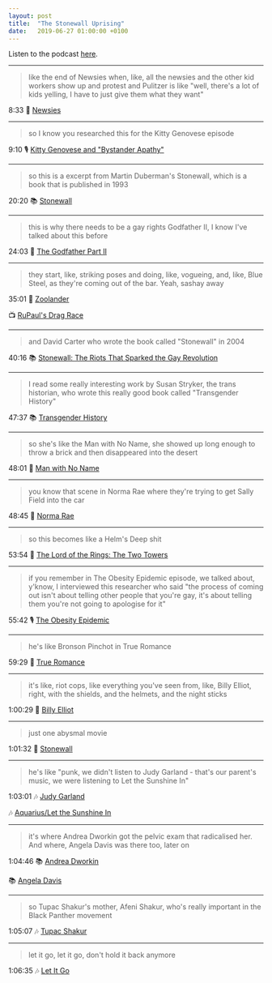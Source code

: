 ```yaml
---
layout: post
title:  "The Stonewall Uprising"
date:   2019-06-27 01:00:00 +0100
---
```

Listen to the podcast [here](https://podcasts.apple.com/podcast/the-stonewall-uprising/id1380008439?i=1000465289874).

----

> like the end of Newsies when, like, all the newsies and the other kid workers show up and protest and Pulitzer is like "well, there's a lot of kids yelling, I have to just give them what they want"

8:33 🎥 [Newsies](https://en.wikipedia.org/wiki/Newsies)

----

> so I know you researched this for the Kitty Genovese episode

9:10 🎙️ [Kitty Genovese and "Bystander Apathy"](/2019/06/20/kitty-genovese-and-bystander-apathy.html)

----

> so this is a excerpt from Martin Duberman's Stonewall, which is a book that is published in 1993

20:20 📚 [Stonewall](https://books.google.com/books/about/Stonewall.html?id=oCEgAQAAIAAJ)

----

> this is why there needs to be a gay rights Godfather II, I know I've talked about this before

24:03 🎥 [The Godfather Part II](https://en.wikipedia.org/wiki/The_Godfather_Part_II)

----

> they start, like, striking poses and doing, like, vogueing, and, like, Blue Steel, as they're coming out of the bar. Yeah, sashay away

35:01 🎥 [Zoolander](https://en.wikipedia.org/wiki/Zoolander)

📺 [RuPaul's Drag Race](https://en.wikipedia.org/wiki/RuPaul%27s_Drag_Race)

----

> and David Carter who wrote the book called "Stonewall" in 2004

40:16 📚 [Stonewall: The Riots That Sparked the Gay Revolution](https://books.google.com/books/about/Stonewall.html?id=NyXjsB94E0QC)

----

> I read some really interesting work by Susan Stryker, the trans historian, who wrote this really good book called "Transgender History"

47:37 📚 [Transgender History](https://en.wikipedia.org/wiki/Transgender_History_(book))

----

> so she's like the Man with No Name, she showed up long enough to throw a brick and then disappeared into the desert

48:01 🎥 [Man with No Name](https://en.wikipedia.org/wiki/Man_with_No_Name)

----

> you know that scene in Norma Rae where they're trying to get Sally Field into the car

48:45 🎥 [Norma Rae](https://en.wikipedia.org/wiki/Norma_Rae)

----

> so this becomes like a Helm's Deep shit

53:54 🎥 [The Lord of the Rings: The Two Towers](https://en.wikipedia.org/wiki/The_Lord_of_the_Rings:_The_Two_Towers)

----

> if you remember in The Obesity Epidemic episode, we talked about, y'know, I interviewed this researcher who said "the process of coming out isn't about telling other people that you're gay, it's about telling them you're not going to apologise for it"

55:42 🎙️ [The Obesity Epidemic](/2018/09/19/the-obesity-epidemic.html)

----

> he's like Bronson Pinchot in True Romance

59:29 🎥 [True Romance](https://en.wikipedia.org/wiki/True_Romance)

----

> it's like, riot cops, like everything you've seen from, like, Billy Elliot, right, with the shields, and the helmets, and the night sticks

1:00:29 🎥 [Billy Elliot](https://en.wikipedia.org/wiki/Billy_Elliot)

----

> just one abysmal movie

1:01:32 🎥 [Stonewall](https://en.wikipedia.org/wiki/Stonewall_(2015_film))

----

> he's like "punk, we didn't listen to Judy Garland - that's our parent's music, we were listening to Let the Sunshine In"

1:03:01 🎶 [Judy Garland](https://en.wikipedia.org/wiki/Judy_Garland)

🎶 [Aquarius/Let the Sunshine In](https://en.wikipedia.org/wiki/Aquarius/Let_the_Sunshine_In)

----

> it's where Andrea Dworkin got the pelvic exam that radicalised her. And where, Angela Davis was there too, later on

1:04:46 📚 [Andrea Dworkin](https://en.wikipedia.org/wiki/Andrea_Dworkin)

📚 [Angela Davis](https://en.wikipedia.org/wiki/Angela_Davis)

----

> so Tupac Shakur's mother, Afeni Shakur, who's really important in the Black Panther movement

1:05:07 🎶 [Tupac Shakur](https://en.wikipedia.org/wiki/Tupac_Shakur)

----

> let it go, let it go, don't hold it back anymore

1:06:35 🎶 [Let It Go](https://en.wikipedia.org/wiki/Let_It_Go)
